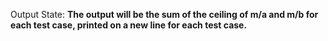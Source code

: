 Output State: **The output will be the sum of the ceiling of m/a and m/b for each test case, printed on a new line for each test case.**